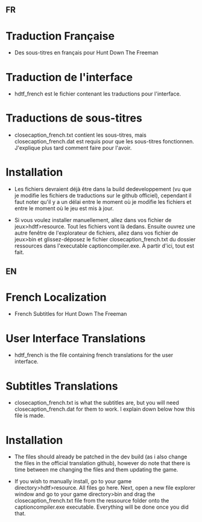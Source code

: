 ## FR

# Traduction Française

- Des sous-titres en français pour Hunt Down The Freeman

# Traduction de l'interface

- hdtf_french est le fichier contenant les traductions pour l'interface.

# Traductions de sous-titres

- closecaption_french.txt contient les sous-titres, mais closecaption_french.dat est requis pour que les sous-titres fonctionnen. J'explique plus tard comment faire pour l'avoir.

# Installation

- Les fichiers devraient déjà être dans la build dedeveloppement (vu que je modifie les fichiers de traductions sur le github officiel), cependant il faut noter qu'il y a un délai entre le moment où je modifie les fichiers et entre le moment où le jeu est mis à jour.

- Si vous voulez installer manuellement, allez dans vos fichier de jeux>hdtf>resource. Tout les fichiers vont là dedans. Ensuite ouvrez une autre fenêtre de l'explorateur de fichiers, allez dans vos fichier de jeux>bin et glissez-déposez le fichier closecaption_french.txt du dossier ressources dans l'executable captioncompiler.exe. À partir d'ici, tout est fait.

## EN

# French Localization

- French Subtitles for Hunt Down The Freeman

# User Interface Translations

- hdtf_french is the file containing french translations for the user interface.

# Subtitles Translations

- closecaption_french.txt is what the subtitles are, but you will need closecaption_french.dat for them to work. I explain down below how this file is made.

# Installation

- The files should already be patched in the dev build (as i also change the files in the official translation github), however do note that there is time between me changing the files and them updating the game.

- If you wish to manually install, go to your game directory>hdtf>resource. All files go here. Next, open a new file explorer window and go to your game directory>bin and drag the closecaption_french.txt file from the ressource folder onto the captioncompiler.exe executable. Everything will be done once you did that.
